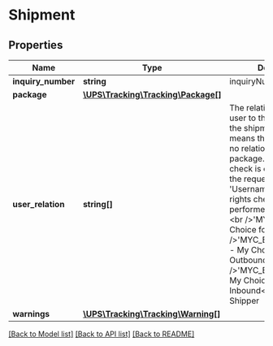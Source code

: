 # Shipment

## Properties
Name | Type | Description | Notes
------------ | ------------- | ------------- | -------------
**inquiry_number** | **string** | inquiryNumber | [optional] 
**package** | [**\UPS\Tracking\Tracking\Package[]**](Package.md) |  | [optional] 
**user_relation** | **string[]** | The relationship of the user to the package(s) in the shipment. No value means that the user has no relationship to the package. Note that this check is only done when the request contains the &#x27;Username&#x27; and package rights checking is performed. Valid values:&lt;br /&gt;&#x27;MYC_HOME&#x27; - My Choice for Home&lt;br /&gt;&#x27;MYC_BUS_OUTBOUND&#x27; - My Choice for Business Outbound&lt;br /&gt;&#x27;MYC_BUS_INBOUND&#x27; - My Choice for Business Inbound&lt;br /&gt;&#x27;SHIPPER&#x27; - Shipper | [optional] 
**warnings** | [**\UPS\Tracking\Tracking\Warning[]**](Warning.md) |  | [optional] 

[[Back to Model list]](../../README.md#documentation-for-models) [[Back to API list]](../../README.md#documentation-for-api-endpoints) [[Back to README]](../../README.md)

